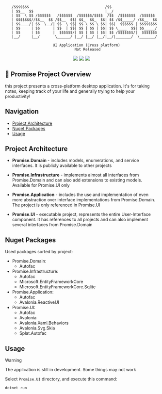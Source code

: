 ```
   /$$$$$$$                                   /$$                    
   | $$__  $$                                 |__/                    
   | $$  \ $$ /$$$$$$   /$$$$$$  /$$$$$$/$$$$  /$$  /$$$$$$$  /$$$$$$ 
   | $$$$$$$//$$__  $$ /$$__  $$| $$_  $$_  $$| $$ /$$_____/ /$$__  $$
   | $$____/| $$  \__/| $$  \ $$| $$ \ $$ \ $$| $$|  $$$$$$ | $$$$$$$$
   | $$     | $$      | $$  | $$| $$ | $$ | $$| $$ \____  $$| $$_____/
   | $$     | $$      |  $$$$$$/| $$ | $$ | $$| $$ /$$$$$$$/|  $$$$$$$
   |__/     |__/       \______/ |__/ |__/ |__/|__/|_______/  \_______/

                      UI Application (Cross platform)
                                Not Released
```

<p align="center">
    <img src="https://img.shields.io/badge/C%23-black?style=flat-square&logo=sharp&logoColor=lightblue&logoSize=auto&label=Language&labelColor=gray&color=purple"/>
    <img src="https://img.shields.io/badge/Platform-black?style=flat-square&logo=appveyor&logoColor=yellow&logoSize=auto&label=Cross&labelColor=gray&color=blue"/>
    <img src="https://img.shields.io/badge/Architecture-black?style=flat-square&logo=appveyor&logoColor=red&logoSize=auto&label=Clean&labelColor=gray&color=green"/>
</p>

## 📖 Promise Project Overview

this project presents a cross-platform desktop application. It's for taking notes, keeping track of your life and generally trying to help your productivity!

## Navigation

- [Project Architecture](#project-architecture)
- [Nuget Packages](#nuget-packages)
- [Usage](#usage)

## Project Architecture

- **Promise.Domain** - includes models, enumerations, and service interfaces. It is publicly available to other projects

- **Promise.Infrastructure** - implements almost all interfaces from Promise.Domain and can also add extensions to existing models. Available for Promise.UI only

- **Promise.Application** - includes the use and implementation of even more abstraction over interface implementations from Promise.Domain. The project is only referenced in Promise.UI

- **Promise.UI** - executable project, represents the entire User-Interface component. It has references to all projects and can also implement several interfaces from Promise.Domain

## Nuget Packages

Used packages sorted by project:
- Promise.Domain:
    - Autofac
- Promise.Infrastructure:
    - Autofac
    - Microsoft.EntityFrameworkCore
    - Microsoft.EntityFrameworkCore.Sqlite
- Promise.Application:
    - Autofac
    - Avalonia.ReactiveUI
- Promise.UI:
    - Autofac
    - Avalonia
    - Avalonia.Xaml.Behaviors
    - Avalonia.Svg.Skia
    - Splat.Autofac

## Usage

> [!WARNING]
> The application is still in development. Some things may not work

Select `Promise.UI` directory, and execute this command:
```
dotnet run
```
